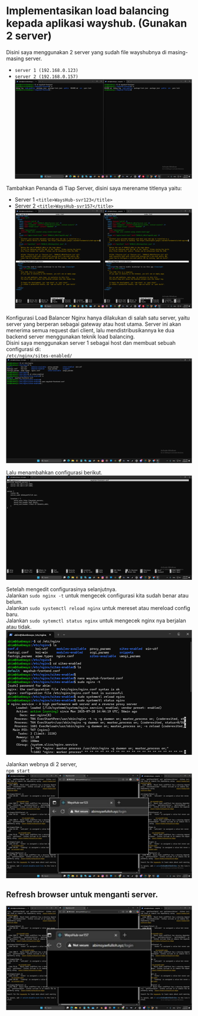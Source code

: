 # Implementasikan load balancing kepada aplikasi wayshub. (Gunakan 2 server)  
Disini saya menggunakan 2 server yang sudah file wayshubnya di masing-masing server.  
- `server 1 (192.168.0.123)`  
- `server 2 (192.168.0.157)`  
![LoadBalancing](scr/Foto-1-0.png)

Tambahkan Penanda di Tiap Server, disini saya merename titlenya yaitu:  
- Server 1 `<title>WaysHub-svr123</title>`
- Server 2 `<title>WaysHub-svr157</title>`  
![LoadBalancing](scr/Foto-1-1.png)  

Konfigurasi Load Balancer Nginx hanya dilakukan di salah satu server, 
yaitu server yang berperan sebagai gateway atau host utama. Server ini akan menerima semua request dari client, 
lalu mendistribusikannya ke dua backend server menggunakan teknik load balancing.  
Disini saya menggunakan server 1 sebagai host dan membuat sebuah configurasi di:  
`/etc/nginx/sites-enabled/`  
![LoadBalancing](scr/Foto-1-2.png)  

Lalu menambahkan configurasi berikut.  
![LoadBalancing](scr/Foto-1-3.png)   

Setelah mengedit configurasinya selanjutnya.  
Jalankan `sudo nginx -t` untuk mengecek configurasi kita sudah benar atau belum.  
Jalankan `sudo systemctl reload nginx` untuk mereset atau mereload config baru.  
Jalankan `sudo sytemctl status nginx` untuk mengecek nginx nya berjalan atau tidak.  
![LoadBalancing](scr/Foto-1-4.png)   

Jalankan webnya di 2 server,  
`npm start`  
![LoadBalancing](scr/Foto-1-5.jpg)   
## Refresh browser untuk menganti server.  
![LoadBalancing](scr/Foto-1-6.jpg)   
